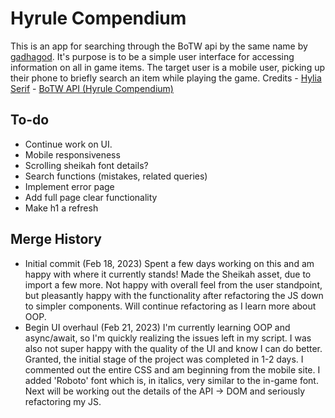 # Hyrule Compendium

This is an app for searching through the BoTW api by the same name by [gadhagod](https://github.com/gadhagod/Hyrule-Compendium-API). It's purpose is to be a simple user interface for accessing information on all in game items. The target user is a mobile user, picking up their phone to briefly search an item while playing the game.
Credits - [Hylia Serif](https://artsyomni.com/hyliaserif) - [BoTW API (Hyrule Compendium)](https://github.com/gadhagod/Hyrule-Compendium-API)

## To-do

- Continue work on UI.
- Mobile responsiveness
- Scrolling sheikah font details?
- Search functions (mistakes, related queries)
- Implement error page
- Add full page clear functionality
- Make h1 a refresh

## Merge History

- Initial commit (Feb 18, 2023)
  Spent a few days working on this and am happy with where it currently stands! Made the Sheikah asset, due to import a few more. Not happy with overall feel from the user standpoint, but pleasantly happy with the functionality after refactoring the JS down to simpler components. Will continue refactoring as I learn more about OOP.
- Begin UI overhaul (Feb 21, 2023)
  I'm currently learning OOP and async/await, so I'm quickly realizing the issues left in my script. I was also not super happy with the quality of the UI and know I can do better. Granted, the initial stage of the project was completed in 1-2 days. I commented out the entire CSS and am beginning from the mobile site. I added 'Roboto' font which is, in italics, very similar to the in-game font. Next will be working out the details of the API -> DOM and seriously refactoring my JS.
